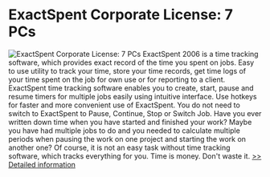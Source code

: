 # ExactSpent Corporate License: 7 PCs
![ExactSpent Corporate License: 7 PCs](https://mycommerce.akamaized.net/api/pimages/P300052799/BIG/300052799.JPG)
ExactSpent 2006 is a time tracking software, which provides exact record of the time you spent on jobs. Easy to use utility to track your time, store your time records, get time logs of your time spent on the job for own use or for reporting to a client.
ExactSpent time tracking software enables you to create, start, pause and resume timers for multiple jobs easily using intuitive interface.
Use hotkeys for faster and more convenient use of ExactSpent. You do not need to switch to ExactSpent to Pause, Continue, Stop or Switch Job.
Have you ever written down time when you have started and finished your work? Maybe you have had multiple jobs to do and you needed to calculate multiple periods when pausing the work on one project and starting the work on another one? Of course, it is not an easy task without time tracking software, which tracks everything for you.
Time is money. Don't waste it.
[>> Detailed information](https://secure.shareit.com/shareit/product.html?productid=300052799&affiliateid=200057808)
